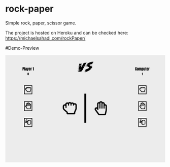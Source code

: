 # rock-paper

Simple rock, paper, scissor game.

The project is hosted on Heroku and can be checked here: https://michaelsahadi.com/rockPaper/

#Demo-Preview

![Preview](/images/rock-preview.png)
